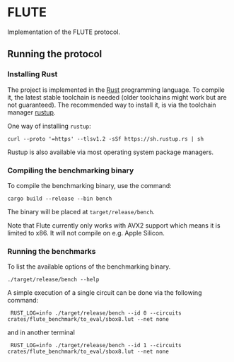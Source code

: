 # FLUTE

Implementation of the FLUTE protocol.

## Running the protocol

### Installing Rust

The project is implemented in the [Rust](https://www.rust-lang.org/) programming language. To compile it, the latest stable toolchain is needed (older toolchains might work but are not guaranteed). The recommended way to install it, is via the toolchain manager [rustup](https://rustup.rs/).

One way of installing `rustup`:

```shell
curl --proto '=https' --tlsv1.2 -sSf https://sh.rustup.rs | sh
```
Rustup is also available via most operating system package managers.


### Compiling the benchmarking binary
To compile the benchmarking binary, use the command:
```shell
cargo build --release --bin bench
```
The binary will be placed at `target/release/bench`.

Note that Flute currently only works with AVX2 support which means it is limited to x86. It will not compile on e.g. Apple Silicon.

### Running the benchmarks
To list the available options of the benchmarking binary.
```shell
./target/release/bench --help
```

A simple execution of a single circuit can be done via the following command:

```shell
 RUST_LOG=info ./target/release/bench --id 0 --circuits crates/flute_benchmark/to_eval/sbox8.lut --net none
```
and in another terminal
```shell
 RUST_LOG=info ./target/release/bench --id 1 --circuits crates/flute_benchmark/to_eval/sbox8.lut --net none
```
